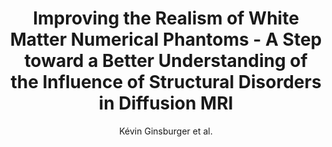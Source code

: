 ---
cat: gaia
subcat: architecture
bestof: false
author: Kévin Ginsburger et al.
title: Improving the Realism of White Matter Numerical Phantoms - A Step toward a Better Understanding of the Influence of Structural Disorders in Diffusion MRI
journal: Frontiers in Physics
year: 2018
type: article
url: https -//www.frontiersin.org/articles/10.3389/fphy.2018.00012
doi: 10.3389/fphy.2018.00012
---